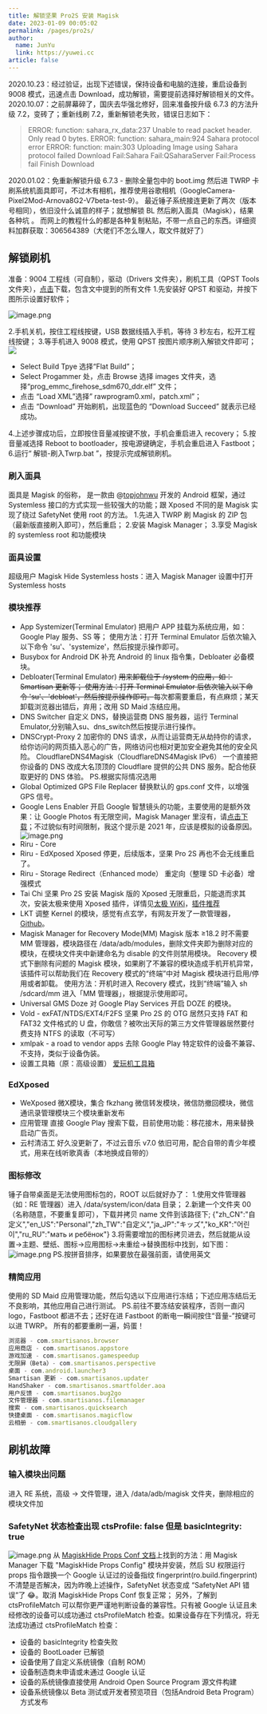 ```yaml
---
title: 解锁坚果 Pro2S 安装 Magisk
date: 2023-01-09 00:05:02
permalink: /pages/pro2s/
author: 
  name: JunYu
  link: https://yuwei.cc
article: false
---
```

2020.10.23：经过验证，出现下述错误，保持设备和电脑的连接，重启设备到 9008 模式，迅速点击 Download，成功解锁，需要提前选择好解锁相关的文件。
2020.10.07：之前屏幕碎了，国庆去华强北修好，回来准备按升级 6.7.3 的方法升级 7.2，变砖了；重新线刷 7.2，重新解锁老失败，错误日志如下：
> ERROR: function: sahara_rx_data:237 Unable to read packet header. Only read 0 bytes. ERROR: function: sahara_main:924 Sahara protocol error ERROR: function: main:303 Uploading  Image using Sahara protocol failed Download Fail:Sahara Fail:QSaharaServer Fail:Process fail Finish Download

2020.01.02：免重新解锁升级 6.7.3 - 删除全量包中的 boot.img 然后进 TWRP 卡刷系统机面具即可，不过木有相机，推荐使用谷歌相机（GoogleCamera-Pixel2Mod-Arnova8G2-V7beta-test-9）。
最近锤子系统接连更新了两次（版本号相同），依旧没什么诚意的样子；就想解锁 BL 然后刷入面具（Magisk），结果各种坑 。
而网上的教程什么的都是各种复制粘贴，不带一点自己的东西。详细资料加群获取：306564389（大佬们不怎么理人，取文件就好了）
## 解锁刷机
准备：9004 工程线（可自制），驱动（Drivers 文件夹），刷机工具（QPST Tools 文件夹），[点击](https://yun.yuwei.cc/setup/JG/9004.zip)下载，包含文中提到的所有文件
1.先安装好 QPST 和驱动，并按下图所示设置好软件；

![image.png](https://f.pz.al/pzal/2023/01/13/7f9fd4aa5eae1.png)

2.手机关机，按住工程线按键，USB 数据线插入手机，等待 3 秒左右，松开工程线按键；
3.等手机进入 9008 模式，使用 QPST 按图片顺序刷入解锁文件即可；
![](https://f.pz.al/pzal/2023/01/13/b9ffb0ab72eb1.png)

- Select Build Tpye 选择“Flat Build”；
- Select Progammer 处，点击 Browse 选择 images 文件夹，选择“prog_emmc_firehose_sdm670_ddr.elf” 文件；
- 点击 “Load XML”选择” rawprogram0.xml，patch.xml”；
- 点击 “Download” 开始刷机，出现蓝色的 “Download Succeed” 就表示已经成功。

4.上述步骤成功后，立即按住音量减按键不放，手机会重启进入 recovery；
5.按音量减选择 Reboot to bootloader，按电源键确定，手机会重启进入 Fastboot；
6.运行“ 解锁-刷入Twrp.bat ”，按提示完成解锁刷机。
### 刷入面具
面具是 Magisk 的俗称， 是一款由 @[topjohnwu](https://forum.xda-developers.com/member.php?u=4470081) 开发的 Android 框架，通过 Systemless 接口的方式实现一些较强大的功能；跟 Xposed 不同的是 Magisk 实现了绕过 SafetyNet 使用 root 的方法。
1.先进入 TWRP 刷 Magisk 的 ZIP 包（最新版直接刷入即可），然后重启；
2.安装 Magisk Manager；
3.享受 Magisk 的 systemless root 和功能模块
### 面具设置
超级用户
Magisk Hide
Systemless hosts：进入 Magisk Manager 设置中打开 Systemless hosts
### 模块推荐
- App Systemizer(Terminal Emulator)
把用户 APP 挂载为系统应用，如：Google Play 服务、SS 等；
使用方法：打开 Terminal Emulator 后依次输入以下命令 'su'、'systemize'，然后按提示操作即可。
- Busybox for Android DK
补充 Android 的 linux 指令集，Debloater 必备模块。
- Debloater(Terminal Emulator)
~~用来卸载位于 /system 的应用，如：Smartisan 更新等；
使用方法：打开 Terminal Emulator 后依次输入以下命令 'su'、'debloat'，然后按提示操作即可。~~每次都需要重启，有点麻烦；某天卸载浏览器出错后，弃用；改用 SD Maid 冻结应用。
- DNS Switcher
自定义 DNS，替换运营商 DNS 服务器，运行 Terminal Emulator,分别输入su、dns_switch然后按提示进行操作。
- DNSCrypt-Proxy 2
加密你的 DNS 请求，从而让运营商无从劫持你的请求，给你访问的网页插入恶心的广告，网络访问也相对更加安全避免其他的安全风险。
CloudflareDNS4Magisk（CloudflareDNS4Magisk IPv6）
一个直接把你设备的 DNS 改成大名顶顶的 Cloudflare 提供的公共 DNS 服务。配合他获取更好的 DNS 体验。
PS.根据实际情况选用
- Global Optimized GPS File Replacer
替换默认的 gps.conf 文件，以增强 GPS 信号。
- Google Lens Enabler
开启 Google 智慧镜头的功能，主要使用的是额外效果：让 Google Photos 有无限空间，Magisk Manager 里沒有，请[点击下载](https://yun.yuwei.cc/setup/JG/Google_Lens_Enabler-v2.1.zip)；不过貌似有时间限制，我这个提示是 2021 年，应该是模拟的设备原因。
![image.png](https://f.pz.al/pzal/2023/01/13/3feb8fcc3264b.png)
- Riru - Core
- Riru - EdXposed
Xposed 停更，后续版本，坚果 Pro 2S 再也不会无线重启了。
- Riru - Storage Redirect（Enhanced mode）
重定向（整理 SD 卡必备）增强模式
- Tai Chi
坚果 Pro 2S 安装 Magisk 版的 Xposed 无限重启，只能退而求其次，安装太极来使用 Xposed 插件，详情见[太极 WiKi](https://github.com/taichi-framework/TaiChi/wiki/%E5%A6%82%E4%BD%95%E4%BD%BF%E7%94%A8)，[插件推荐](https://taichi.cool/module/module_cn.html)
- LKT
调整 Kernel 的模块，感觉有点玄学，有网友开发了一款管理器，[Github](https://github.com/maple3142/LKT-Manager)。
- Magisk Manager for Recovery Mode(MM)
Magisk 版本 ≥18.2 时不需要 MM 管理器，模块路径在 /data/adb/modules，删除文件夹即为删除对应的模块，在模块文件夹中新建命名为 disable 的文件则禁用模块。
Recovery 模式下删除有问题的 Magisk 模块，如果刷了不兼容的模块造成手机开机异常，该插件可以帮助我们在 Recovery 模式的“终端”中对 Magisk 模块进行启用/停用或者卸载。
使用方法：开机时进入 Recovery 模式，找到“终端”输入 sh /sdcard/mm 进入「MM 管理器」，根据提示使用即可。
- Universal GMS Doze
对 Google Play Services 开启 DOZE 的模块。
- Vold - exFAT/NTDS/EXT4/F2FS
坚果 Pro 2S 的 OTG 居然只支持 FAT 和 FAT32 文件格式的 U 盘，你敢信？被吹出天际的第三方文件管理器居然要付费支持 NTFS 的读取（不可写）
- xmlpak - a road to vendor apps
去除 Google Play 特定软件的设备不兼容、不支持，类似于设备伪装。
- 设置工具箱（原：高级设置）
[爱玩机工具箱](https://www.coolapk.com/apk/com.byyoung.setting)
### EdXposed
- WeXposed
微X模块，集合 fkzhang 微信转发模块，微信防撤回模块，微信通讯录管理模块三个模块重新发布
- 应用管理
直接 Google Play 搜索下载，目前使用功能：移花接木，用来替换启动广告页。
- 云村清洁工
好久没更新了，不过云音乐 v7.0 依旧可用，配合自带的青少年模式，用来在线听歌真香（本地换成自带的）
### 图标修改
锤子自带桌面是无法使用图标包的，ROOT 以后就好办了：
1.使用文件管理器（如：RE 管理器）进入 /data/system/icon/data 目录；
2.新建一个文件夹 00（名称随意，不要重复即可），下载并拷贝 name 文件到该路径下;
{"zh_CN":"自定义","en_US":"Personal","zh_TW":"自定义","ja_JP":"キッズ","ko_KR":"어린이","ru_RU":"мать и ребёнок"}
3.将需要增加的图标拷贝进去，然后就能从设置->主题、壁纸、图标->应用图标->未重绘->替换图标中找到，如下图：
![image.png](https://f.pz.al/pzal/2023/01/13/5b48f22572eff.png)
PS.按拼音排序，如果要放在最强前面，请使用英文 
### 精简应用
使用的 SD Maid 应用管理功能，然后勾选以下应用进行冻结；下述应用冻结后无不良影响，其他应用自己进行测试。
PS.前往不要冻结安装程序，否则一直闪 logo，Fastboot 都进不去；还好在进 Fastboot 的断电一瞬间按住“音量-”按键可以进 TWRP。
所有的都要重刷一遍，妈蛋！
```javascript
浏览器 - com.smartisanos.browser
应用商店 - com.smartisanos.appstore
游戏加速 - com.smartisanos.gamespeedup
无限屏（Beta）- com.smartisanos.perspective
桌面 - com.android.launcher3
Smartisan 更新 - com.smartisanos.updater
HandShaker - com.smartisanos.smartfolder.aoa
用户反馈 - com.smartisanos.bug2go
文件管理器 - com.smartisanos.filemanager
搜索 - com.smartisanos.quicksearch
快捷桌面 - com.smartisanos.magicflow
云相册 - com.smartisanos.cloudgallery
```
## 刷机故障
### 输入模块出问题
进入 RE 系统，高级 -> 文件管理，进入 /data/adb/magisk 文件夹，删除相应的模块文件加
### SafetyNet 状态检查出现 ctsProfile: false 但是 basicIntegrity: true
![image.png](https://f.pz.al/pzal/2023/01/13/fbcff883787ba.png)
从 [MagiskHide Props Conf 文档](https://github.com/Magisk-Modules-Repo/MagiskHidePropsConf/blob/master/README.md#spoofing-devices-fingerprint-to-pass-the-ctsprofile-check)上找到的方法：用 Magisk Manager 下载 "MagiskHide Props Config" 模块并安装，然后 SU 权限运行 props 指令跟换一个 Google 认证过的设备指纹 fingerprint(ro.build.fingerprint)
不清楚是否解决，因为昨晚上述操作，SafetyNet 状态变成 “SafetyNet API 错误”了 😂。取消 MagiskHide Props Conf 恢复正常；
另外，了解到 ctsProfileMatch 可以帮你更严谨地判断设备的兼容性。只有被 Google 认证且未经修改的设备可以成功通过 ctsProfileMatch 检查。如果设备存在下列情况，将无法成功通过 ctsProfileMatch 检查：

- 设备的 basicIntegrity 检查失败
- 设备的 BootLoader 已解锁
- 设备使用了自定义系统镜像（自制 ROM）
- 设备制造商未申请或未通过 Google 认证
- 设备的系统镜像直接使用 Android Open Source Program 源文件构建
- 设备系统镜像以 Beta 测试或开发者预览项目（包括Android Beta Program）方式发布